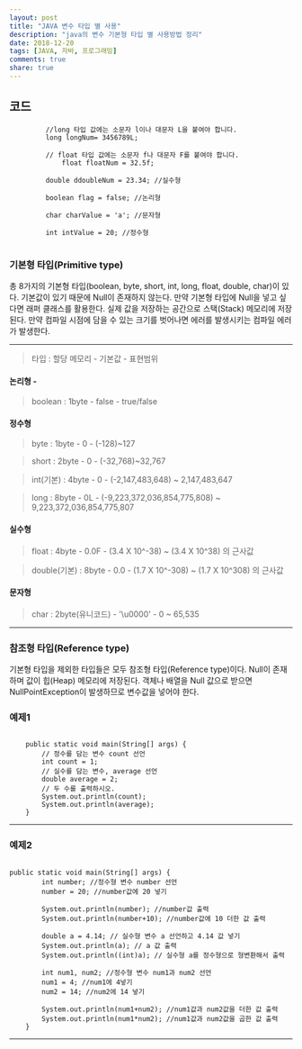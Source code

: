 ```yaml
---
layout: post
title: "JAVA 변수 타입 별 사용"
description: "java의 변수 기본형 타입 별 사용방법 정리"
date: 2018-12-20
tags: [JAVA, 자바, 프로그래밍]
comments: true
share: true
---
```


## 코드

~~~
		 //long 타입 값에는 소문자 l이나 대문자 L을 붙여야 합니다.
		 long longNum= 3456789L;
		 
		 // float 타입 값에는 소문자 f나 대문자 F를 붙여야 합니다.
	         float floatNum = 32.5f;

		 double ddoubleNum = 23.34; //실수형

		 boolean flag = false; //논리형

		 char charValue = 'a'; //문자형

		 int intValue = 20; //정수형
	
~~~


### 기본형 타입(Primitive type)
총 8가지의 기본형 타입(boolean, byte, short, int, long, float, double, char)이 있다.
기본값이 있기 때문에 Null이 존재하지 않는다. 만약 기본형 타입에 Null을 넣고 싶다면 래퍼 클래스를 활용한다.
실제 값을 저장하는 공간으로 스택(Stack) 메모리에 저장된다.
만약 컴파일 시점에 담을 수 있는 크기를 벗어나면 에러를 발생시키는 컴파일 에러가 발생한다.

---
> 타입 : 할당 메모리 - 기본값 - 표현범위
#### 논리형 -
> boolean : 1byte - false - true/false

#### 정수형
> byte : 1byte - 0 - (-128)~127

> short : 2byte - 0 - (-32,768)~32,767

> int(기본) : 4byte - 0 - (-2,147,483,648) ~ 2,147,483,647

> long : 8byte - 0L - (-9,223,372,036,854,775,808) ~ 9,223,372,036,854,775,807

#### 실수형
> float : 4byte - 0.0F -  (3.4 X 10^-38) ~ (3.4 X 10^38) 의 근사값

> double(기본) : 8byte - 0.0 - (1.7 X 10^-308) ~ (1.7 X 10^308) 의 근사값

#### 문자형
> char : 2byte(유니코드) -  '\u0000' - 0 ~ 65,535
--- 

### 참조형 타입(Reference type)
기본형 타입을 제외한 타입들은 모두 참조형 타입(Reference type)이다.
Null이 존재하며 값이 힙(Heap) 메모리에 저장된다.
객체나 배열을 Null 값으로 받으면 NullPointException이 발생하므로 변수값을 넣어야 한다.


### 예제1

~~~

	public static void main(String[] args) {
		// 정수를 담는 변수 count 선언
		int count = 1;
		// 실수를 담는 변수, average 선언
		double average = 2;
		// 두 수를 출력하시오.
        System.out.println(count);
        System.out.println(average);
	}
~~~

	

--- 


### 예제2

~~~

public static void main(String[] args) {
		int number; //정수형 변수 number 선언
		number = 20; //number값에 20 넣기

		System.out.println(number); //number값 출력
		System.out.println(number+10); //number값에 10 더한 값 출력

		double a = 4.14; // 실수형 변수 a 선언하고 4.14 값 넣기
		System.out.println(a); // a 값 출력
		System.out.println((int)a); // 실수형 a를 정수형으로 형변환해서 출력

		int num1, num2; //정수형 변수 num1과 num2 선언
		num1 = 4; //num1에 4넣기
		num2 = 14; //num2에 14 넣기

		System.out.println(num1+num2); //num1값과 num2값을 더한 값 출력
		System.out.println(num1*num2); //num1값과 num2값을 곱한 값 출력
	}
~~~
	

--- 
